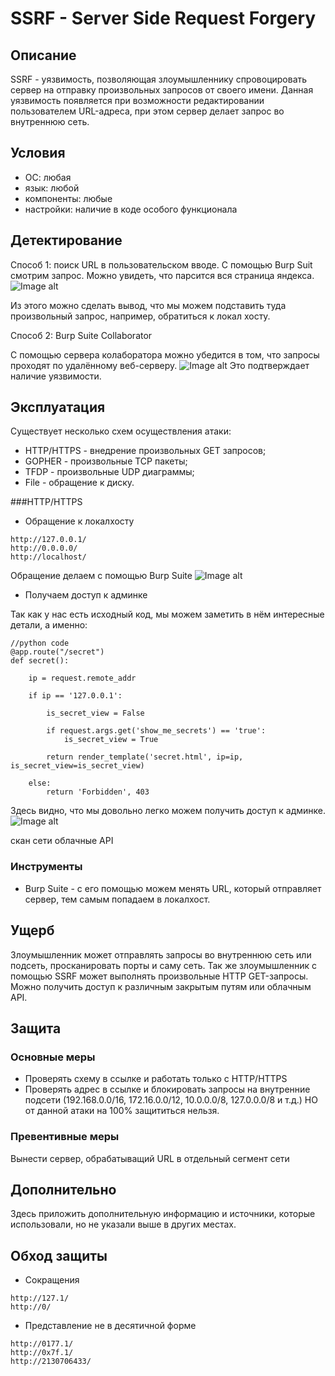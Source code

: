 # SSRF - Server Side Request Forgery

## Описание

SSRF - уязвимость, позволяющая злоумышленнику спровоцировать сервер на отправку произвольных запросов от своего имени. Данная уязвимость появляется при возможности редактировании пользователем URL-адреса, при этом сервер делает запрос во внутреннюю сеть.

## Условия

- ОС: любая
- язык: любой
- компоненты: любые
- настройки: наличие в коде особого функционала

## Детектирование

Способ 1: поиск URL в пользовательском вводе.
С помощью Burp Suit смотрим запрос. Можно увидеть, что парсится вся страница яндекса.
![Image alt](https://github.com/lifeskipp/shift2019/raw/master/ssrf/images/1_pars.png)

Из этого можно сделать вывод, что мы можем подставить туда произвольный запрос, например, обратиться к локал хосту. 

Способ 2: Burp Suite Collaborator

С помощью сервера колаборатора можно убедится в том, что запросы проходят по удалённому веб-серверу.
![Image alt](https://github.com/lifeskipp/shift2019/raw/master/ssrf/images/2_collab.png)
Это подтверждает наличие уязвимости.

## Эксплуатация

Существует несколько схем осуществления атаки:
- HTTP/HTTPS - внедрение произвольных GET запросов;
- GOPHER - произвольные TCP пакеты;
- TFDP - произвольные UDP диаграммы;
- File - обращение к диску.	

###HTTP/HTTPS
 
- Обращение к локалхосту
```
http://127.0.0.1/
http://0.0.0.0/
http://localhost/
```
Обращение делаем с помощью Burp Suite
![Image alt](https://github.com/lifeskipp/shift2019/raw/master/ssrf/images/3_localhost.png)

- Получаем доступ к админке

Так как у нас есть исходный код, мы можем заметить в нём интересные детали, а именно:
```
//python code
@app.route("/secret")
def secret():

	ip = request.remote_addr

	if ip == '127.0.0.1':

		is_secret_view = False

		if request.args.get('show_me_secrets') == 'true':
			is_secret_view = True

		return render_template('secret.html', ip=ip, is_secret_view=is_secret_view)

	else:
		return 'Forbidden', 403
```
Здесь видно, что мы довольно легко можем получить доступ к админке.
![Image alt](https://github.com/lifeskipp/shift2019/raw/master/ssrf/images/4_admin.png)



скан сети
облачные API



### Инструменты

- Burp Suite  - с его помощью можем менять URL, который отправляет сервер, тем самым попадаем в локалхост.

## Ущерб

Злоумышленник может отправлять запросы во внутреннюю сеть или подсеть, просканировать порты и саму сеть.
Так же злоумышленник с помощью SSRF может выполнять произвольные HTTP GET-запросы.
Можно получить доступ к различным закрытым путям или облачным API.

## Защита
### Основные меры

- Проверять схему в ссылке и работать только с HTTP/HTTPS
- Проверять адрес в ссылке и блокировать запросы на внутренние подсети
(192.168.0.0/16, 172.16.0.0/12, 10.0.0.0/8, 127.0.0.0/8 и т.д.)
НО от данной атаки на 100% защититься нельзя.

### Превентивные меры
Вынести сервер, обрабатыващий URL в отдельный сегмент сети


## Дополнительно
Здесь приложить дополнительную информацию и источники, которые использовали, но не указали выше в других местах.

## Обход защиты
- Сокращения
```
http://127.1/
http://0/
```
- Представление не в десятичной форме
```
http://0177.1/
http://0x7f.1/
http://2130706433/
```
